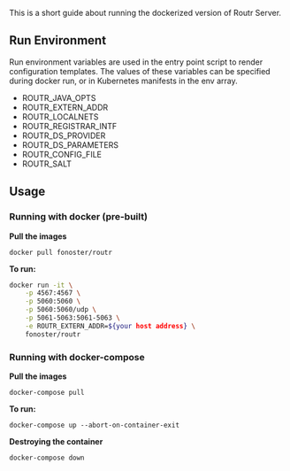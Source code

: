 This is a short guide about running the dockerized version of Routr Server.

## Run Environment

Run environment variables are used in the entry point script to render configuration templates. The values of these variables can be specified during docker run, or in Kubernetes manifests in the env array.

- ROUTR_JAVA_OPTS
- ROUTR_EXTERN_ADDR
- ROUTR_LOCALNETS
- ROUTR_REGISTRAR_INTF
- ROUTR_DS_PROVIDER
- ROUTR_DS_PARAMETERS
- ROUTR_CONFIG_FILE
- ROUTR_SALT

## Usage

### Running with docker (pre-built)

**Pull the images**

`docker pull fonoster/routr`

**To run:**

```bash
docker run -it \
    -p 4567:4567 \
    -p 5060:5060 \
    -p 5060:5060/udp \
    -p 5061-5063:5061-5063 \
    -e ROUTR_EXTERN_ADDR=${your host address} \
    fonoster/routr
```

### Running with docker-compose

**Pull the images**

`docker-compose pull`

**To run:**

`docker-compose up --abort-on-container-exit`

**Destroying the container**

`docker-compose down`
